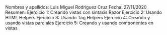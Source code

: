 Nombres y apellidos: Luis Miguel Rodríguez Cruz 
Fecha: 27/11/2020 
Resumen: Ejercicio 1: Creando vistas con sintaxis Razor
         Ejercicio 2: Usando HTML Helpers
         Ejercicio 3: Usando Tag Helpers
         Ejercicio 4: Creando y usando vistas parciales
         Ejercicio 5: Creando y usando componentes en vistas
